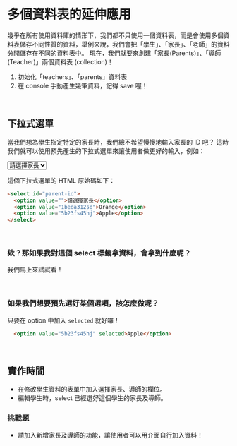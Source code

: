 # 多個資料表的延伸應用

幾乎在所有使用資料庫的情形下，我們都不只使用一個資料表，而是會使用多個資料表儲存不同性質的資料，舉例來說，我們會把「學生」、「家長」、「老師」的資料分開儲存在不同的資料表中。
現在，我們就要來創建「家長(Parents)」、「導師 (Teacher)」兩個資料表 (collection)！

1. 初始化「teachers」、「parents」資料表
2. 在 console 手動產生幾筆資料，記得 save 喔！

<br>

## 下拉式選單

當我們想為學生指定特定的家長時，我們總不希望慢慢地輸入家長的 ID 吧？
這時我們就可以使用預先產生的下拉式選單來讓使用者做更好的輸入，例如：

<select id="parent-id">
  <option value="">請選擇家長</option>
  <option value="1beda312sd">Orange</option>
  <option value="5b23fs45hj">Apple</option>
</select>

這個下拉式選單的 HTML 原始碼如下：

```html
<select id="parent-id">
  <option value="">請選擇家長</option>
  <option value="1beda312sd">Orange</option>
  <option value="5b23fs45hj">Apple</option>
</select>
```

<br>

### 欸？那如果我對這個 select 標籤拿資料，會拿到什麼呢？
我們馬上來試試看！

<br>

### 如果我們想要預先選好某個選項，該怎麼做呢？
只要在 option 中加入 `selected` 就好囉！
```html
  <option value="5b23fs45hj" selected>Apple</option>
```

<br>

## 實作時間
* 在修改學生資料的表單中加入選擇家長、導師的欄位。
* 編輯學生時，select 已經選好這個學生的家長及導師。

### 挑戰題
* 請加入新增家長及導師的功能，讓使用者可以用介面自行加入資料！


